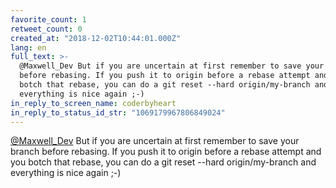 ```yaml
---
favorite_count: 1
retweet_count: 0
created_at: "2018-12-02T10:44:01.000Z"
lang: en
full_text: >-
  @Maxwell_Dev But if you are uncertain at first remember to save your branch
  before rebasing. If you push it to origin before a rebase attempt and you
  botch that rebase, you can do a git reset --hard origin/my-branch and
  everything is nice again ;-)
in_reply_to_screen_name: coderbyheart
in_reply_to_status_id_str: "1069179967806849024"
---
```


[@Maxwell_Dev](https://twitter.com/Maxwell_Dev) But if you are uncertain at
first remember to save your branch before rebasing. If you push it to origin
before a rebase attempt and you botch that rebase, you can do a git reset --hard
origin/my-branch and everything is nice again ;-)
